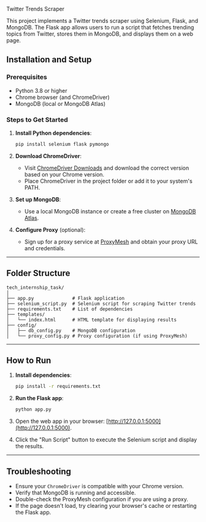 Twitter Trends Scraper

This project implements a Twitter trends scraper using Selenium, Flask, and MongoDB. The Flask app allows users to run a script that fetches trending topics from Twitter, stores them in MongoDB, and displays them on a web page.

## Installation and Setup

### Prerequisites
- Python 3.8 or higher
- Chrome browser (and ChromeDriver)
- MongoDB (local or MongoDB Atlas)

### Steps to Get Started

1. **Install Python dependencies**:
   ```bash
   pip install selenium flask pymongo
   ```

2. **Download ChromeDriver**:
   - Visit [ChromeDriver Downloads](https://chromedriver.chromium.org/downloads) and download the correct version based on your Chrome version.
   - Place ChromeDriver in the project folder or add it to your system's PATH.

3. **Set up MongoDB**:
   - Use a local MongoDB instance or create a free cluster on [MongoDB Atlas](https://www.mongodb.com/atlas).

4. **Configure Proxy** (optional):
   - Sign up for a proxy service at [ProxyMesh](https://proxymesh.com/) and obtain your proxy URL and credentials.

---

## Folder Structure

```
tech_internship_task/
│
├── app.py              # Flask application
├── selenium_script.py  # Selenium script for scraping Twitter trends
├── requirements.txt    # List of dependencies
├── templates/
│   └── index.html      # HTML template for displaying results
├── config/
│   ├── db_config.py    # MongoDB configuration
│   └── proxy_config.py # Proxy configuration (if using ProxyMesh)
```

---

## How to Run

1. **Install dependencies**:
   ```bash
   pip install -r requirements.txt
   ```

2. **Run the Flask app**:
   ```bash
   python app.py
   ```

3. Open the web app in your browser: [http://127.0.0.1:5000](http://127.0.0.1:5000).

4. Click the "Run Script" button to execute the Selenium script and display the results.

---

## Troubleshooting

- Ensure your `ChromeDriver` is compatible with your Chrome version.
- Verify that MongoDB is running and accessible.
- Double-check the ProxyMesh configuration if you are using a proxy.
- If the page doesn't load, try clearing your browser's cache or restarting the Flask app.


```
